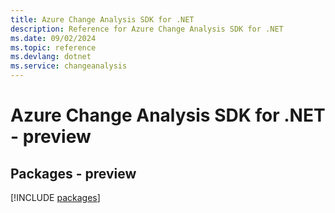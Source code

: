 ```yaml
---
title: Azure Change Analysis SDK for .NET
description: Reference for Azure Change Analysis SDK for .NET
ms.date: 09/02/2024
ms.topic: reference
ms.devlang: dotnet
ms.service: changeanalysis
---
```

# Azure Change Analysis SDK for .NET - preview
## Packages - preview
[!INCLUDE [packages](change-analysis-index.md)]